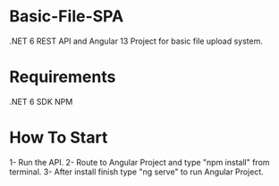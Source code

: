 # Basic-File-SPA
.NET 6 REST API and Angular 13 Project for basic file upload system.

# Requirements
.NET 6 SDK
NPM

# How To Start
1- Run the API.
2- Route to Angular Project and type "npm install" from terminal.
3- After install finish type "ng serve" to run Angular Project.
